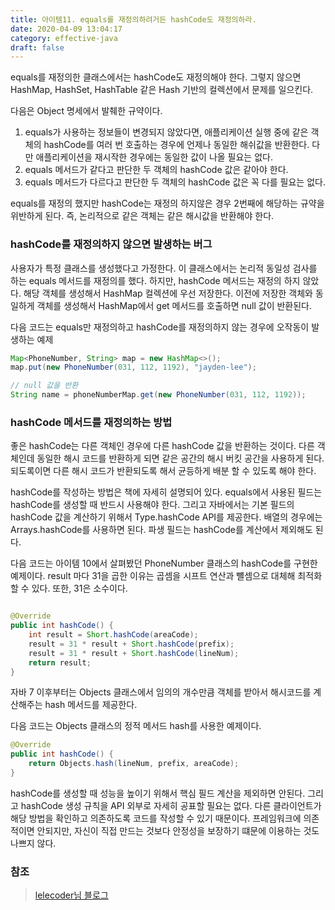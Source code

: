 ```yaml
---
title: 아이템11. equals를 재정의하려거든 hashCode도 재정의하라.
date: 2020-04-09 13:04:17
category: effective-java
draft: false
---
```


equals를 재정의한 클래스에서는 hashCode도 재정의해야 한다. 그렇지 않으면 HashMap, HashSet, HashTable 같은 Hash 기반의 컬렉션에서 문제를 일으킨다.

다음은 Object 명세에서 발췌한 규약이다.
1. equals가 사용하는 정보들이 변경되지 않았다면, 애플리케이션 실행 중에 같은 객체의 hashCode를 여러 번 호출하는 경우에 언제나 동일한 해쉬값을 반환한다. 다만 애플리케이션을 재시작한 경우에는 동일한 값이 나올 필요는 없다.
2. equals 메서드가 같다고 판단한 두 객체의 hashCode 값은 같아야 한다.
3. equals 메서드가 다르다고 판단한 두 객체의 hashCode 값은 꼭 다를 필요는 없다.

equals를 재정의 했지만 hashCode는 재정의 하지않은 경우 2번째에 해당하는 규약을 위반하게 된다. 즉, 논리적으로 같은 객체는 같은 해시값을 반환해야 한다.

### hashCode를 재정의하지 않으면 발생하는 버그
사용자가 특정 클래스를 생성했다고 가정한다. 이 클래스에서는 논리적 동일성 검사를 하는 equals 메서드를 재정의를 했다. 하지만, hashCode 메서드는 재정의 하지 않았다. 해당 객체를 생성해서 HashMap 컬렉션에 우선 저장한다. 이전에 저장한 객체와 동일하게 객체를 생성해서 HashMap에서 get 메서드를 호출하면 null 값이 반환된다.


다음 코드는 equals만 재정의하고 hashCode를 재정의하지 않는 경우에 오작동이 발생하는 예제

```java
Map<PhoneNumber, String> map = new HashMap<>();
map.put(new PhoneNumber(031, 112, 1192), "jayden-lee");

// null 값을 반환
String name = phoneNumberMap.get(new PhoneNumber(031, 112, 1192));
```

### hashCode 메서드를 재정의하는 방법
좋은 hashCode는 다른 객체인 경우에 다른 hashCode 값을 반환하는 것이다. 다른 객체인데 동일한 해시 코드를 반환하게 되면 같은 공간의 해시 버킷 공간을 사용하게 된다. 되도록이면 다른 해시 코드가 반환되도록 해서 균등하게 배분 할 수 있도록 해야 한다.

hashCode를 작성하는 방법은 책에 자세히 설명되어 있다. equals에서 사용된 필드는 hashCode를 생성할 때 반드시 사용해야 한다. 그리고 자바에서는 기본 필드의 hashCode 값을 계산하기 위해서 Type.hashCode API를 제공한다. 배열의 경우에는 Arrays.hashCode를 사용하면 된다. 파생 필드는 hashCode를 계산에서 제외해도 된다.


다음 코드는 아이템 10에서 살펴봤던 PhoneNumber 클래스의 hashCode를 구현한 예제이다. result 마다 31을 곱한 이유는 곱셈을 시프트 연산과 뺼셈으로 대체해 최적화 할 수 있다. 또한, 31은 소수이다.

```java

@Override
public int hashCode() {
    int result = Short.hashCode(areaCode);
    result = 31 * result + Short.hashCode(prefix);
    result = 31 * result + Short.hashCode(lineNum);
    return result;
}
```

자바 7 이후부터는 Objects 클래스에서 임의의 개수만큼 객체를 받아서 해시코드를 계산해주는 hash 메서드를 제공한다.

다음 코드는 Objects 클래스의 정적 메서드 hash를 사용한 예제이다.

```java
@Override
public int hashCode() {
    return Objects.hash(lineNum, prefix, areaCode);
}
```

hashCode를 생성할 때 성능을 높이기 위해서 핵심 필드 계산을 제외하면 안된다. 그리고 hashCode 생성 규칙을 API 외부로 자세히 공표할 필요는 없다. 다른 클라이언트가 해당 방법을 확인하고 의존하도록 코드를 작성할 수 있기 때문이다. 프레임워크에 의존적이면 안되지만, 자신이 직접 만드는 것보다 안정성을 보장하기 떄문에 이용하는 것도 나쁘지 않다.


### 참조
> [lelecoder님 블로그](https://lelecoder.com/41)

